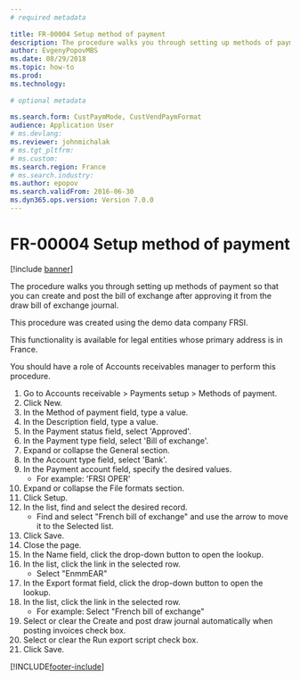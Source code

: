 ```yaml
--- 
# required metadata 
 
title: FR-00004 Setup method of payment
description: The procedure walks you through setting up methods of payment so that you can create and post the bill of exchange after approving it from the draw bill of exchange journal. 
author: EvgenyPopovMBS
ms.date: 08/29/2018
ms.topic: how-to 
ms.prod:  
ms.technology:  
 
# optional metadata 
 
ms.search.form: CustPaymMode, CustVendPaymFormat   
audience: Application User 
# ms.devlang:  
ms.reviewer: johnmichalak
# ms.tgt_pltfrm:  
# ms.custom:  
ms.search.region: France
# ms.search.industry: 
ms.author: epopov
ms.search.validFrom: 2016-06-30 
ms.dyn365.ops.version: Version 7.0.0 
---
```

# FR-00004 Setup method of payment

[!include [banner](../../includes/banner.md)]

The procedure walks you through setting up methods of payment so that you can create and post the bill of exchange after approving it from the draw bill of exchange journal.

This procedure was created using the demo data company FRSI. 

This functionality is available for legal entities whose primary address is in France.

You should have a role of Accounts receivables manager to perform this procedure.





1. Go to Accounts receivable > Payments setup > Methods of payment.
2. Click New.
3. In the Method of payment field, type a value.
4. In the Description field, type a value.
5. In the Payment status field, select 'Approved'.
6. In the Payment type field, select 'Bill of exchange'.
7. Expand or collapse the General section.
8. In the Account type field, select 'Bank'.
9. In the Payment account field, specify the desired values.
    * For example: 'FRSI OPER'  
10. Expand or collapse the File formats section.
11. Click Setup.
12. In the list, find and select the desired record.
    * Find and select "French bill of exchange" and use the arrow to move it to the Selected list.  
13. Click Save.
14. Close the page.
15. In the Name field, click the drop-down button to open the lookup.
16. In the list, click the link in the selected row.
    * Select "EnmmEAR"  
17. In the Export format field, click the drop-down button to open the lookup.
18. In the list, click the link in the selected row.
    * For example: Select "French bill of exchange"  
19. Select or clear the Create and post draw journal automatically when posting invoices check box.
20. Select or clear the Run export script check box.
21. Click Save.



[!INCLUDE[footer-include](../../../includes/footer-banner.md)]